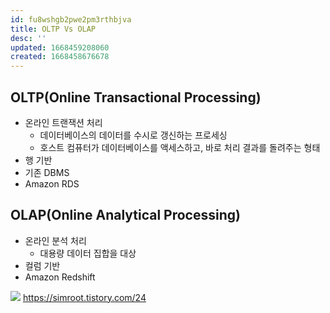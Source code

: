 ```yaml
---
id: fu8wshgb2pwe2pm3rthbjva
title: OLTP Vs OLAP
desc: ''
updated: 1668459208060
created: 1668458676678
---
```


## OLTP(Online Transactional Processing)
- 온라인 트랜잭션 처리
    - 데이터베이스의 데이터를 수시로 갱신하는 프로세싱
    - 호스트 컴퓨터가 데이터베이스를 액세스하고, 바로 처리 결과를 돌려주는 형태
- 행 기반
- 기존 DBMS
- Amazon RDS

## OLAP(Online Analytical Processing)
- 온라인 분석 처리
    - 대용량 데이터 집합을 대상
- 컬럼 기반
- Amazon Redshift

![](https://img1.daumcdn.net/thumb/R1280x0/?scode=mtistory2&fname=https%3A%2F%2Fk.kakaocdn.net%2Fdn%2Fdf5nU8%2FbtrbpQAttzm%2FwpQOES0GADETaO3YweM5Xk%2Fimg.png)
https://simroot.tistory.com/24